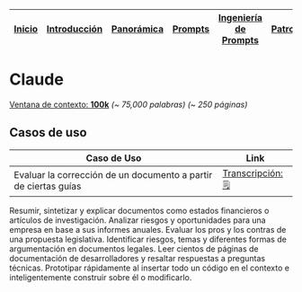 <div align=right>

|[Inicio](/README.md)|[Introducción](/documentos/intro.md)|[Panorámica](/documentos/panorámica.md)|[Prompts](/documentos/prompts/README.md)|[Ingeniería de Prompts](/documentos/ingenieriaDePrompts/README.md)|[Patrones](/documentos/ingenieriaDePrompts/patrones/README.md)|[Casos de Uso](/documentos/casosDeUso/README.md)|
|-|-|-|-|-|-|-

</div>

# Claude

[Ventana de contexto: **100k**](https://www.anthropic.com/index/100k-context-windows) *(~ 75,000 palabras) (~ 250 páginas)*

## Casos de uso

|Caso de Uso|Link
|-|-|
Evaluar la corrección de un documento a partir de ciertas guías|[Transcripción:🗒️](https://claude.ai/chat/5f146ff5-8408-4f7a-9cea-a94c39d49bcd)
Resumir, sintetizar y explicar documentos como estados financieros o artículos de investigación.
Analizar riesgos y oportunidades para una empresa en base a sus informes anuales.
Evaluar los pros y los contras de una propuesta legislativa.
Identificar riesgos, temas y diferentes formas de argumentación en documentos legales.
Leer cientos de páginas de documentación de desarrolladores y resaltar respuestas a preguntas técnicas.
Prototipar rápidamente al insertar todo un código en el contexto e inteligentemente construir sobre él o modificarlo.
